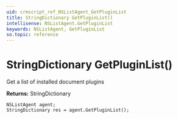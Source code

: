 ```yaml
---
uid: crmscript_ref_NSListAgent_GetPluginList
title: StringDictionary GetPluginList()
intellisense: NSListAgent.GetPluginList
keywords: NSListAgent, GetPluginList
so.topic: reference
---
```


# StringDictionary GetPluginList()

Get a list of installed document plugins

**Returns:** StringDictionary

```crmscript
NSListAgent agent;
StringDictionary res = agent.GetPluginList();
```

